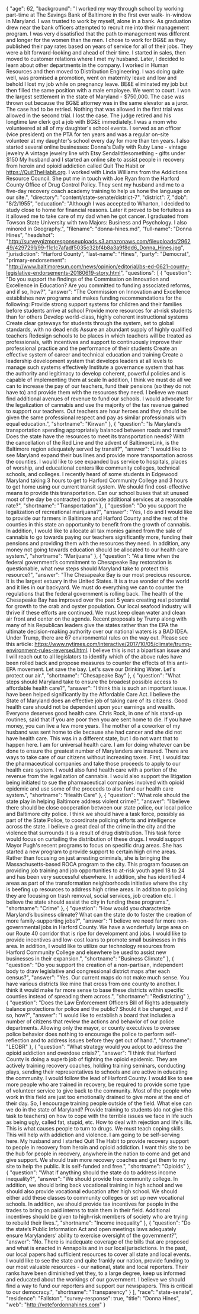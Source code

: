 {
  "age": 62,
  "background": "I worked my way through school by working part-time at The Savings Bank of Baltimore in the first ever walk- in-window in Maryland. I was trusted to work by myself, alone in a bank. As graduation drew near the bank officers attempted to recruit me into their management program. I was very dissatisfied that the path to management was different and longer for the women than the men. I chose to work for BG&E as they published their pay rates based on years of service for all of their jobs. They were a bit forward-looking and ahead of their time. I started in sales, then moved to customer relations where I met my husband. Later, I decided to learn about other departments in the company. I worked in Human Resources and then moved to Distribution Engineering. I was doing quite well, was promised a promotion, went on maternity leave and low and behold I lost my job while on pregnancy leave. BE&E eliminated my job but then filled the same position with a male employee. We went to court. I won the largest settlement in the state of Maryland - $750,000. The case was thrown out because the BG&E attorney was in the same elevator as a juror. The case had to be retried. Nothing that was allowed in the first trial was allowed in the second trial. I lost the case. The judge retired and his longtime law clerk got a job with BG&E immediately. I was a mom who volunteered at all of my daughter's school events. I served as an officer (vice president) on the PTA for ten years and was a regular on-site volunteer at my daughter's school every day for more than ten years. I also started several online businesses: Donna's Dally with Ruby Lane - vintage jewelry A vintage jewelry line with Etsy Sendalittlesomething - gifts under $150 My husband and I started an online site to assist people in recovery from heroin and opioid addiction called Quit The Habit or https://QuitTheHabit.org. I worked with Linda Williams from the Addictions Resource Council. She put me in touch with Joe Ryan from the Harford County Office of Drug Control Policy. They sent my husband and me to a five-day recovery coach academy training to help us hone the language on our site.",
  "directory": "content/state-senate/district-7",
  "district": 7,
  "dob": "8/2/1955",
  "education": "Although I was accepted to Wharton, I decided to study close to home for financial reasons. Later it proved to be fortuitous as it allowed me to take care of my dad when he got cancer. I graduated from Towson State University with two Majors: Business and Psychology. I also minored in Geography.",
  "filename": "donna-hines.md",
  "full-name": "Donna Hines",
  "headshot": "http://surveygizmoresponseuploads.s3.amazonaws.com/fileuploads/296249/4297291/99-f1c1c7afadf5035c32bf4b8a3a9f8dd6_Donna_Hines.jpg",
  "jurisdiction": "Harford County",
  "last-name": "Hines",
  "party": "Democrat",
  "primary-endorsement": "http://www.baltimoresun.com/news/opinion/editorial/bs-ed-0621-county-legislative-endorsements-20180619-story.html",
  "questions": [
    {
      "question": "Do you support the findings of the Commission on Innovation and Excellence in Education? Are you committed to funding associated reforms, and if so, how?",
      "answer": "The Commission on Innovation and Excellence establishes new programs and makes funding recommendations for the following: Provide strong support systems for children and their families before students arrive at school Provide more resources for at-risk students than for others Develop world-class, highly coherent instructional systems Create clear gateways for students through the system, set to global standards, with no dead ends Assure an abundant supply of highly qualified teachers Redesign schools to be places in which teachers will be treated as professionals, with incentives and support to continuously improve their professional practice and the performance of their students Create an effective system of career and technical education and training Create a leadership development system that develops leaders at all levels to manage such systems effectively Institute a governance system that has the authority and legitimacy to develop coherent, powerful policies and is capable of implementing them at scale In addition, I think we must do all we can to increase the pay of our teachers, fund their pensions (so they do not have to) and provide them with the resources they need. I believe we must find additional avenues of revenue to fund our schools. I would advocate for the legalization of cannabis and use the majority of the tax revenue gained to support our teachers. Out teachers are hour heroes and they should be given the same professional respect and pay as similar professionals with equal education.",
      "shortname": "Kirwan"
    },
    {
      "question": "Is Maryland’s transportation spending appropriately balanced between roads and transit? Does the state have the resources to meet its transportation needs? With the cancellation of the Red Line and the advent of BaltimoreLink, is the Baltimore region adequately served by transit?",
      "answer": "I would like to see Maryland expand their bus lines and provide more transportation across the counties. I would like to see expanded bus service to hospitals, places of worship, and educational centers like community colleges, technical schools, and colleges. I recently heard of some students in Edgewood Maryland taking 3 hours to get to Harford Community College and 3 hours to get home using our current transit system. We should find cost-effective means to provide this transportation. Can our school buses that sit unused most of the day be contracted to provide additional services at a reasonable rate?",
      "shortname": "Transportation"
    },
    {
      "question": "Do you support the legalization of recreational marijuana?",
      "answer": "Yes, I do and I would like to provide our farmers in Baltimore and Harford County and the rest of the counties in this state an opportunity to benefit from the growth of cannabis. In addition, I would like to allocate all tax monies gained from the sale of cannabis to go towards paying our teachers significantly more, funding their pensions and providing them with the resources they need. In addition, any money not going towards education should be allocated to our health care system.",
      "shortname": "Marijuana"
    },
    {
      "question": "At a time when the federal government’s commitment to Chesapeake Bay restoration is questionable, what new steps should Maryland take to protect this resource?",
      "answer": "The Chesapeake Bay is our most precious resource. It is the largest estuary in the United States. It is a true wonder of the world and it lies in our backyard. We must do everything we can to counter the regulations that the federal government is rolling back. The health of the Chesapeake Bay has improved over the past 5 years creating real potential for growth to the crab and oyster population. Our local seafood industry will thrive if these efforts are continued. We must keep clean water and clean air front and center on the agenda. Recent proposals by Trump along with many of his Republican leaders give the states rather than the EPA the ultimate decision-making authority over our national waters is a BAD IDEA. Under Trump, there are 67 environmental rules on the way out. Please see this article: https://www.nytimes.com/interactive/2017/10/05/climate/trump-environment-rules-reversed.html. I believe this is not a bipartisan issue and I will reach out to all legislators to identify which of the above rules have been rolled back and propose measures to counter the effects of this anti-EPA movement. Let save the bay. Let's save our Drinking Water. Let's protect our air.",
      "shortname": "Chesapeake Bay"
    },
    {
      "question": "What steps should Maryland take to ensure the broadest possible access to affordable health care?",
      "answer": "I think this is such an important issue. I have been helped significantly by the Affordable Care Act. I believe the State of Maryland does an effective job of taking care of its citizens. Good health care should not be dependent upon your earnings and wealth. Everyone deserves good health care. Chris Rock, in one of his stand-up routines, said that if you are poor then you are sent home to die. If you have money, you can live a few more years. The mother of a coworker of my husband was sent home to die because she had cancer and she did not have health care. This was in a different state, but I do not want that to happen here. I am for universal health care. I am for doing whatever can be done to ensure the greatest number of Marylanders are insured. There are ways to take care of our citizens without increasing taxes. First, I would tax the pharmaceutical companies and take those proceeds to apply to our health care system. I would also fund health care with a portion of the revenue from the legalization of cannabis. I would also support the litigation being initiated to sue the pharmaceutical companies involved with opioid epidemic and use some of the proceeds to also fund our health care system.",
      "shortname": "Health Care"
    },
    {
      "question": "What role should the state play in helping Baltimore address violent crime?",
      "answer": "I believe there should be close cooperation between our state police, our local police and Baltimore city police. I think we should have a task force, possibly as part of the State Police, to coordinate policing efforts and intelligence across the state. I believe a great deal of the crime in the city and the violence that surrounds it is a result of drug distribution. This task force would focus on curtailing the distribution of these drugs. I would support Mayor Pugh's recent programs to focus on specific drug areas. She has started a new program to provide support to certain high crime areas. Rather than focusing on just arresting criminals, she is bringing the Massachusetts-based ROCA program to the city. This program focuses on providing job training and job opportunities to at-risk youth aged 18 to 24 and has been very successful elsewhere. In addition, she has identified 4 areas as part of the transformation neighborhoods initiative where the city is beefing up resources to address high crime areas. In additon to policing they are focusing on trash removal, social services, job creation etc. I believe the state should assist the city in funding these programs.",
      "shortname": "Crime"
    },
    {
      "question": "How would you characterize Maryland’s business climate? What can the state do to foster the creation of more family-supporting jobs?",
      "answer": "I believe we need far more non-governmental jobs in Harford County. We have a wonderfully large area on our Route 40 corridor that is ripe for development and jobs. I would like to provide incentives and low-cost loans to promote small businesses in this area. In addition, I would like to utilize our technology resources from Harford Community College and elsewhere be used to assist new businesses in their expansion.",
      "shortname": "Business Climate"
    },
    {
      "question": "Do you support the creation of a non-partisan, independent body to draw legislative and congressional district maps after each census?",
      "answer": "Yes. Our current maps do not make much sense. You have various districts like mine that cross from one county to another. I think it would make far more sense to base these districts within specific counties instead of spreading them across.",
      "shortname": "Redistricting"
    },
    {
      "question": "Does the Law Enforcement Officers Bill of Rights adequately balance protections for police and the public? Should it be changed, and if so, how?",
      "answer": "I would like to establish a board that includes a number of citizens that review the actions and behavior of our police departments. Allowing only the mayor, or county executives to oversee police behavior does nothing to encourage the police to perform self-reflection and to address issues before they get out of hand.",
      "shortname": "LEOBR"
    },
    {
      "question": "What strategy would you adopt to address the opioid addiction and overdose crisis?",
      "answer": "I think that Harford County is doing a superb job of fighting the opioid epidemic. They are actively training recovery coaches, holding training seminars, conducting plays, sending their representatives to schools and are active in educating the community. I would follow the lead of Harford County. I would like to see more people who are trained in recovery, be required to provide some type of volunteer service to give back to the community. Most of the people who work in this field are just too emotionally drained to give more at the end of their day. So, I encourage training people outside of the field. What else can we do in the state of Maryland? Provide training to students (do not give this task to teachers) on how to cope with the terrible issues we face in life such as being ugly, called fat, stupid, etc. How to deal with rejection and life's ills. This is what causes people to turn to drugs. We must teach coping skills. This will help with addiction and violence. I am going to be self-serving here. My husband and I started Quit The Habit to provide recovery support to people in recovery from heroin and opioid addiction. I want this site to be the hub for people in recovery, anywhere in the nation to come and get and give support. We should train more recovery coaches and get them to my site to help the public. It is self-funded and free.",
      "shortname": "Opioids"
    },
    {
      "question": "What if anything should the state do to address income inequality?",
      "answer": "We should provide free community college. In addition, we should bring back vocational training in high school and we should also provide vocational education after high school. We should either add these classes to community colleges or set up new vocational schools. In addition, we should provide tax incentives for people in the trades to bring on paid interns to train them in their field. Additional incentives should be given to high-risk members of society who are trying to rebuild their lives.",
      "shortname": "Income inequality"
    },
    {
      "question": "Do the state’s Public Information Act and open meetings laws adequately ensure Marylanders’ ability to exercise oversight of the government?",
      "answer": "No. There is inadequate coverage of the bills that are proposed and what is enacted in Annapolis and in our local jurisdictions. In the past, our local papers had sufficient resources to cover all state and local events. I would like to see the state and quite frankly our nation, provide funding to our most valuable resources - our national, state and local reporters. Their ranks have been diminished yet they, to a large degree, keep us informed and educated about the workings of our government. I believe we should find a way to fund our reporters and support our newspapers. This is critical to our democracy.",
      "shortname": "Transparency"
    }
  ],
  "race": "state-senate",
  "residence": "Fallston",
  "survey-response": true,
  "title": "Donna Hines",
  "web": "http://votefordonnahines.com"
}
